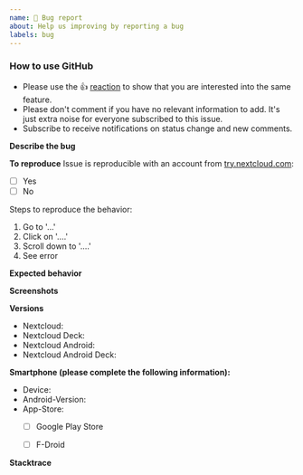 ```yaml
---
name: 🐞 Bug report
about: Help us improving by reporting a bug
labels: bug
---
```


<!--
Guidelines for submitting bug reports:

* Bug reports which do not fill the complete issue template will be closed.
* Please have a look at our [FAQ](https://github.com/stefan-niedermann/nextcloud-deck/blob/master/FAQ.md)
* Please search the existing issues first, it's likely that your issue was already reported or even fixed.
* This repository is *only* for issues within the Nextcloud Deck Android app
-->

<!-- Please keep this note for other contributors -->
### How to use GitHub

* Please use the 👍 [reaction](https://blog.github.com/2016-03-10-add-reactions-to-pull-requests-issues-and-comments/) to show that you are interested into the same feature.
* Please don't comment if you have no relevant information to add. It's just extra noise for everyone subscribed to this issue.
* Subscribe to receive notifications on status change and new comments. 

**Describe the bug**
<!-- A clear and concise description of what the bug is. -->



**To reproduce**
Issue is reproducible with an account from [try.nextcloud.com](https://try.nextcloud.com):
- [ ] Yes
- [ ] No

Steps to reproduce the behavior:
1. Go to '...'
2. Click on '....'
3. Scroll down to '....'
4. See error


**Expected behavior**
<!-- A clear and concise description of what you expected to happen. -->


**Screenshots**
<!-- If applicable, add screenshots to help explain your problem. -->


**Versions**
 - Nextcloud: 
 - Nextcloud Deck: 
 - Nextcloud Android: 
 - Nextcloud Android Deck: 


**Smartphone (please complete the following information):**
- Device: 
- Android-Version: 
- App-Store:
  - [ ] Google Play Store
  - [ ] F-Droid


**Stacktrace**

